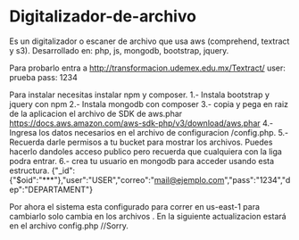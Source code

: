 # Digitalizador-de-archivo
Es un digitalizador o escaner de archivo que usa aws (comprehend, textract y s3). Desarrollado en: php, js, mongodb, bootstrap, jquery.

Para probarlo entra a http://transformacion.udemex.edu.mx/Textract/
user: prueba
pass: 1234

Para instalar necesitas instalar npm y composer.
1.- Instala bootstrap y jquery con npm
2.- Instala mongodb con composer
3.- copia y pega en raiz de la aplicacion el archivo de SDK de aws.phar
https://docs.aws.amazon.com/aws-sdk-php/v3/download/aws.phar
4.- Ingresa los datos necesarios en el archivo de configuracion /config.php.
5.- Recuerda darle permisos a tu bucket para mostrar los archivos. Puedes hacerlo dandoles acceso publico pero recuerda que cualquiera con la liga podra entrar.
6.- crea tu usuario en mongodb para acceder usando esta estructura.
{"_id":{"$oid":"***"},"user":"USER","correo":"mail@ejemplo.com","pass":"1234","dep":"DEPARTAMENT"}

Por ahora el sistema esta configurado para correr en us-east-1 para cambiarlo solo cambia en los archivos . En la siguiente actualizacion estará en el archivo config.php 
//Sorry.
